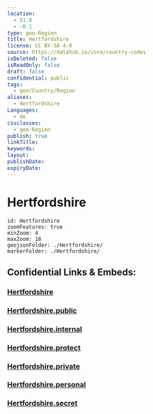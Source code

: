 ```yaml
---
location:
  - 51.8
  - -0.1
type: geo-Region
title: Hertfordshire
license: CC BY-SA 4.0
source: https://datahub.io/core/country-codes
isDeleted: false
isReadOnly: false
draft: false
confidential: public
tags:
  - geo/Country/Region
aliases:
  - Hertfordshire
Languages:
  - de
cssclasses:
  - geo-Region
publish: true
linkTitle:
keywords:
layout:
publishDate:
expiryDate:
---
```


# Hertfordshire

```leaflet
id: Hertfordshire
zoomFeatures: true 
minZoom: 4 
maxZoom: 18
geojsonFolder: ./Hertfordshire/
markerFolder: ./Hertfordshire/
```


## Confidential Links & Embeds: 

### [Hertfordshire](/_Standards/Earth/Continent/Europe/Europe~North/UK/England/Regions~England/East_of_England/Hertfordshire.md) 

### [Hertfordshire.public](/_public/Earth/Continent/Europe/Europe~North/UK/England/Regions~England/East_of_England/Hertfordshire.public.md) 

### [Hertfordshire.internal](/_internal/Earth/Continent/Europe/Europe~North/UK/England/Regions~England/East_of_England/Hertfordshire.internal.md) 

### [Hertfordshire.protect](/_protect/Earth/Continent/Europe/Europe~North/UK/England/Regions~England/East_of_England/Hertfordshire.protect.md) 

### [Hertfordshire.private](/_private/Earth/Continent/Europe/Europe~North/UK/England/Regions~England/East_of_England/Hertfordshire.private.md) 

### [Hertfordshire.personal](/_personal/Earth/Continent/Europe/Europe~North/UK/England/Regions~England/East_of_England/Hertfordshire.personal.md) 

### [Hertfordshire.secret](/_secret/Earth/Continent/Europe/Europe~North/UK/England/Regions~England/East_of_England/Hertfordshire.secret.md)

